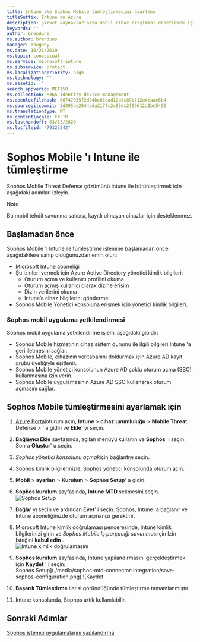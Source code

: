 ```yaml
---
title: Intune ile Sophos Mobile tümleştirmesini ayarlama
titleSuffix: Intune on Azure
description: Şirket kaynaklarınıza mobil cihaz erişimini denetlemek için Microsoft Intune ile Sophos Mobile çözümünü ayarlama.
keywords: ''
author: brenduns
ms.author: brenduns
manager: dougeby
ms.date: 10/21/2019
ms.topic: conceptual
ms.service: microsoft-intune
ms.subservice: protect
ms.localizationpriority: high
ms.technology: ''
ms.assetid: ''
search.appverid: MET150
ms.collection: M365-identity-device-management
ms.openlocfilehash: 06747035f2d04be01dad12a9c89b712a4baae6b4
ms.sourcegitcommit: 3d895be2844bda2177c2c85dc2f09612a1be5490
ms.translationtype: MT
ms.contentlocale: tr-TR
ms.lasthandoff: 03/13/2020
ms.locfileid: "79325242"
---
```

# <a name="integrate-sophos-mobile-with-intune"></a>Sophos Mobile 'ı Intune ile tümleştirme  

Sophos Mobile Threat Defense çözümünü Intune ile bütünleştirmek için aşağıdaki adımları izleyin.  

> [!NOTE]
> Bu mobil tehdit savunma satıcısı, kayıtlı olmayan cihazlar için desteklenmez.

## <a name="before-you-begin"></a>Başlamadan önce  

Sophos Mobile 'ı Intune ile tümleştirme işlemine başlamadan önce aşağıdakilere sahip olduğunuzdan emin olun:  
- Microsoft Intune aboneliği  
- Şu izinleri vermek için Azure Active Directory yönetici kimlik bilgileri:  
  - Oturum açma ve kullanıcı profilini okuma  
  - Oturum açmış kullanıcı olarak dizine erişim  
  - Dizin verilerini okuma  
  - Intune’a cihaz bilgilerini gönderme  
- Sophos Mobile Yönetici konsoluna erişmek için yönetici kimlik bilgileri.  


### <a name="sophos-mobile-app-authorization"></a>Sophos mobil uygulama yetkilendirmesi  
  
Sophos mobil uygulama yetkilendirme işlemi aşağıdaki gibidir:  
- Sophos Mobile hizmetinin cihaz sistem durumu ile ilgili bilgileri Intune 'a geri iletmesini sağlar.  
- Sophos Mobile, cihazının veritabanını doldurmak için Azure AD kayıt grubu üyeliğiyle eşitlenir.  
- Sophos Mobile yönetici konsolunun Azure AD çoklu oturum açma (SSO) kullanmasına izin verin.  
- Sophos Mobile uygulamasının Azure AD SSO kullanarak oturum açmasını sağlar.  


## <a name="to-set-up-sophos-mobile-integration"></a>Sophos Mobile tümleştirmesini ayarlamak için  

1. [Azure Portal]( https://portal.azure.com/)oturum açın, **Intune** > **cihaz uyumluluğu** > **Mobile Threat** Defense > ' a gidin ve **Ekle**' yi seçin.  
2. **Bağlayıcı Ekle** sayfasında, açılan menüyü kullanın ve **Sophos**' ı seçin. Sonra **Oluştur**' u seçin.  
3. *Sophos yönetici konsolunu açmak*için bağlantıyı seçin.  
4. Sophos kimlik bilgilerinizle, [Sophos yönetici konsolunda](https://central.sophos.com/) oturum açın.  
5. **Mobil** > **ayarları** > **Kurulum** > **Sophos Setup**' a gidin.  
6. **Sophos kurulum** sayfasında, **Intune MTD** sekmesini seçin.  
   ![Sophos Setup](./media/sophos-mtd-connector-integration/sophos-setup.png) 
 
7. **Bağla**' yı seçin ve ardından **Evet**' i seçin. Sophos, Intune 'a bağlanır ve Intune aboneliğinizde oturum açmanızı gerektirir. 
8. Microsoft Intune kimlik doğrulaması penceresinde, Intune kimlik bilgilerinizi girin ve *Sophos Mobile Iş parçacığı savunması*için Izin Isteğini **kabul edin** .  
   ![Intune kimlik doğrulamasını](./media/sophos-mtd-connector-integration/intune-authentication.png)

9. **Sophos kurulum** sayfasında, Intune yapılandırmasını gerçekleştirmek için **Kaydet** ' i seçin:  
   Sophos Setup](./media/sophos-mtd-connector-integration/save-sophos-configuration.png) ![Kaydet  

1. **Başarılı Tümleştirme** iletisi göründüğünde tümleştirme tamamlanmıştır.  
1. Intune konsolunda, Sophos artık kullanılabilir.  


## <a name="next-steps"></a>Sonraki Adımlar  
[Sophos istemci uygulamalarını yapılandırma](mtd-apps-ios-app-configuration-policy-add-assign.md)
